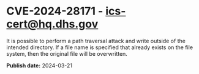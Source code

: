 # CVE-2024-28171 - ics-cert@hq.dhs.gov


It is possible to perform a path traversal attack and write outside of the intended directory. If a file name is specified that already exists on the file system, then the original file will be overwritten.



**Publish date:** 2024-03-21
